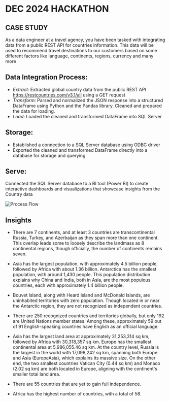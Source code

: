 # DEC 2024 HACKATHON
## CASE STUDY
As a data engineer at a travel agency, you have been tasked with integrating data from a public REST API for countries information. This data will be used to recommend travel destinations to our customers based on some different factors like language, continents, regions, currency and many more

## Data Integration Process:

- *Extract:* Extracted global country data from the public REST API https://restcountries.com/v3.1/all using a GET request
- *Transform:* Parsed and normalized the JSON response into a structured DataFrame using Python and the Pandas library. Cleaned and prepared the data for loading.
- *Load:* Loaded the cleaned and transformed DataFrame into SQL Server
  
## Storage:
- Established a connection to a SQL Server database using ODBC driver
- Exported the cleaned and transformed DataFrame directly into a database for storage and querying

## Serve:
Connected the SQL Server database to a BI tool (Power BI) to create interactive dashboards and visualizations that showcase insights from the Country data

![Process Flow](https://raw.githubusercontent.com/your-username/your-repo/main/images/process_flow.png)


## Insights
- There are 7 continents, and at least 3 countries are transcontinental Russia, Turkey, and Azerbaijan as they span more than one continent. This overlap leads some to loosely describe the landmass as 8 continental regions,
  though officially, the number of continents remains seven.

- Asia has the largest population, with approximately 4.5 billion people, followed by Africa with about 1.36 billion. Antarctica has the smallest population, with around 1,430 people.
This population distribution explains why China and India, both in Asia, are the most populous countries, each with approximately 1.4 billion people.

- Bouvet Island, along with Heard Island and McDonald Islands, are uninhabited territories with zero population. Though located in or near the Antarctic region, they are not recognized as independent countries.

- There are 250 recognized countries and territories globally, but only 192 are United Nations member states.  Among these, approximately 59 out of 91 English-speaking countries have English as an official language.
- Asia has the largest land area at approximately 31,253,314 sq km, followed by Africa with 30,318,357 sq km. Europe has the smallest continental area at 5,986,055.46 sq km.
At the country level, Russia is the largest in the world with 17,098,242 sq km, spanning both Europe and Asia (EuropeAsia), which explains its massive size. On the other end, the two smallest countries
Vatican City (0.44 sq km) and Monaco (2.02 sq km) are both located in Europe, aligning with the continent's smaller total land area.

- There are 55 countries that are yet to gain full independence.

- Africa has the highest number of countries, with a total of 58.



